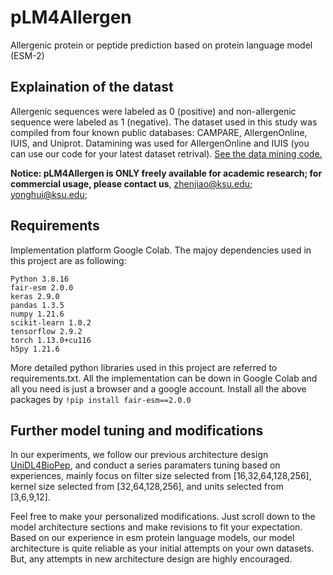 # pLM4Allergen
Allergenic protein or peptide prediction based on protein language model (ESM-2)

## Explaination of the datast
Allergenic sequences were labeled as 0 (positive) and non-allergenic sequence were labeled as 1 (negative). The dataset used in this study was compiled from four known public databases: CAMPARE, AllergenOnline, IUIS, and Uniprot. Datamining was used for AllergenOnline and IUIS (you can use our code for your latest dataset retrival). [See the data mining code.](https://github.com/dzjxzyd/pLM4Allergen/tree/main/Data%20mining%20from%20database)


**Notice: pLM4Allergen is ONLY freely available for academic research; for commercial usage, please contact us**, zhenjiao@ksu.edu; yonghui@ksu.edu;

## Requirements
Implementation platform Google Colab.
The majoy dependencies used in this project are as following:
```
Python 3.8.16
fair-esm 2.0.0
keras 2.9.0
pandas 1.3.5
numpy 1.21.6
scikit-learn 1.0.2
tensorflow 2.9.2
torch 1.13.0+cu116
h5py 1.21.6
```
More detailed python libraries used in this project are referred to requirements.txt. All the implementation can be down in Google Colab and all you need is just a browser and a google account. Install all the above packages by ```!pip install fair-esm==2.0.0```

## Further model tuning and modifications

In our experiments, we follow our previous architecture design [UniDL4BioPep](https://github.com/dzjxzyd/UniDL4BioPep/tree/main), and conduct a series paramaters tuning based on experiences, mainly focus on filter size selected from [16,32,64,128,256], kernel size selected from [32,64,128,256], and units selected from [3,6,9,12].

Feel free to make your personalized modifications. Just scroll down to the model architecture sections and make revisions to fit your expectation. Based on our experience in esm protein language models, our model architecture is quite reliable as your initial attempts on your own datasets. But, any attempts in new architecture design are highly encouraged. 

